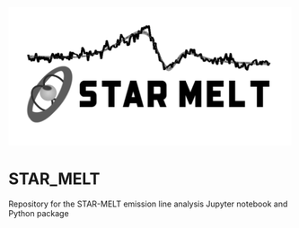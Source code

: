 ![alt text](STAR_MELT_logo.png "STAR_MELT")


# STAR_MELT
Repository for the STAR-MELT emission line analysis Jupyter notebook and Python package


